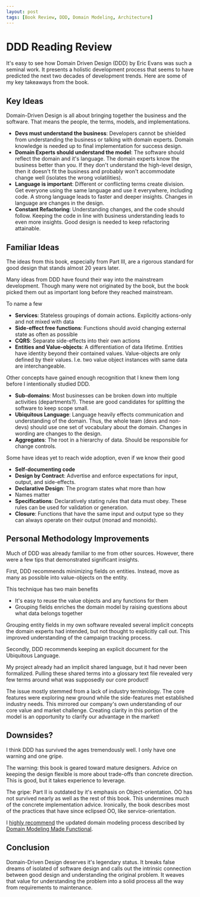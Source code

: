 ```yaml
---
layout: post
tags: [Book Review, DDD, Domain Modeling, Architecture]
---
```


# DDD Reading Review

It's easy to see how Domain Driven Design (DDD) by Eric Evans was such a seminal work. It presents a holistic development process that seems to have predicted the next two decades of development trends. Here are some of my key takeaways from the book.

## Key Ideas

Domain-Driven Design is all about bringing together the business and the software. That means the people, the terms, models, and implementations.

- **Devs must understand the business**: Developers cannot be shielded from understanding the business or talking with domain experts. Domain knowledge is needed up to final implementation for success design.
- **Domain Experts should understand the model**: The software should reflect the domain and it's language. The domain experts know the business better than you. If they don't understand the high-level design, then it doesn't fit the business and probably won't accommodate change well (isolates the wrong volatilities).
- **Language is important**: Different or conflicting terms create division. Get everyone using the same language and use it everywhere, including code. A strong language leads to faster and deeper insights. Changes in language are changes in the design.
- **Constant Refactoring**: Understanding changes, and the code should follow. Keeping the code in line with business understanding leads to even more insights. Good design is needed to keep refactoring attainable. 

<!-- connection to agile? -->


## Familiar Ideas

The ideas from this book, especially from Part III, are a rigorous standard for good design that stands almost 20 years later.

Many ideas from DDD have found their way into the mainstream development. Though many were not originated by the book, but the book picked them out as important long before they reached mainstream.

To name a few
- **Services**: Stateless groupings of domain actions. Explicitly actions-only and not mixed with data
- **Side-effect free functions**: Functions should avoid changing external state as often as possible
- **CQRS**: Separate side-effects into their own actions
- **Entities and Value-objects**: A differentiation of data lifetime. Entities have identity beyond their contained values. Value-objects are only defined by their values. I.e. two value object instances with same data are interchangeable.


Other concepts have gained enough recognition that I knew them long before I intentionally studied DDD.
- **Sub-domains**: Most businesses can be broken down into multiple activities (departments?). These are good candidates for splitting the software to keep scope small.
- **Ubiquitous Language**: Language heavily effects communication and understanding of the domain. Thus, the whole team (devs and non-devs) should use one set of vocabulary about the domain. Changes in wording are changes to the design.
- **Aggregates**: The root in a hierarchy of data. Should be responsible for change controls.

Some have ideas yet to reach wide adoption, even if we know their good
- **Self-documenting code**
- **Design by Contract**: Advertise and enforce expectations for input, output, and side-effects.
- **Declarative Design**: The program states what more than how
- Names matter
- **Specifications**: Declaratively stating rules that data must obey. These rules can be used for validation or generation.
- **Closure**: Functions that have the same input and output type so they can always operate on their output (monad and monoids).


## Personal Methodology Improvements

Much of DDD was already familiar to me from other sources. However, there were a few tips that demonstrated significant insights.

First, DDD recommends minimizing fields on entities. Instead, move as many as possible into value-objects on the entity. 

This technique has two main benefits
- It's easy to reuse the value objects and any functions for them
- Grouping fields enriches the domain model by raising questions about what data belongs together

Grouping entity fields in my own software revealed several implicit concepts the domain experts had intended, but not thought to explicitly call out. This improved understanding of the campaign tracking process.

Secondly, DDD recommends keeping an explicit document for the Ubiquitous Language.

My project already had an implicit shared language, but it had never been formalized. Pulling these shared terms into a glossary text file revealed very few terms around what was supposedly our core product! 

The issue mostly stemmed from a lack of industry terminology. The core features were exploring new ground while the side-features met established industry needs. This mirrored our company's own understanding of our core value and market challenge. Creating clarity in this portion of the model is an opportunity to clarify our advantage in the market!

## Downsides?

I think DDD has survived the ages tremendously well. I only have one warning and one gripe.

The warning: this book is geared toward mature designers. Advice on keeping the design flexible is more about trade-offs than concrete direction. This is good, but it takes experience to leverage. 

The gripe: Part II is outdated by it's emphasis on Object-orientation. OO has not survived nearly as well as the rest of this book. This undermines much of the concrete implementation advice. Ironically, the book describes most of the practices that have since eclipsed OO, like service-orientation.

I [highly recommend](./2021-02-05-Designing-with-Events-Transforms-and-state.md) the updated domain modeling process described by [Domain Modeling Made Functional](https://pragprog.com/titles/swdddf/domain-modeling-made-functional/).

## Conclusion

Domain-Driven Design deserves it's legendary status. It breaks false dreams of isolated of software design and calls out the intrinsic connection between good design and understanding the original problem. It weaves that value for understanding the problem into a solid process all the way from requirements to maintenance.



<!-- Primary points
- minimizing fields on entity (and into value objects) as good source of domain inspiration 
- creating the glossary 
   - helped me notice the lack of terms around our core domain. Had many domain terms, but not for some of the defining parts of our business
   - still unproven as a team mechanism, but seems promising. Non-devs can edit with something like github wiki. Part of code reviews

Could also talk about 
- functional connections
- Specifications
- Weight of OO vs the relative intuition of Wlaschin's method
- Focus on refactoring and cost of up-front structure
- Problem focus at every level -->